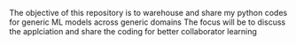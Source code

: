 The objective of this repository is to warehouse and share my python codes for generic ML models across generic domains
The focus will be to discuss the applciation and share the coding for better collaborator learning
